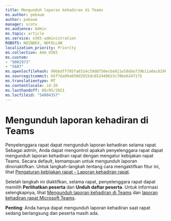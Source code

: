 ```yaml
---
title: Mengunduh laporan kehadiran di Teams
ms.author: pebaum
author: pebaum
manager: scotv
ms.audience: Admin
ms.topic: article
ms.service: o365-administration
ROBOTS: NOINDEX, NOFOLLOW
localization_priority: Priority
ms.collection: Adm_O365
ms.custom:
- "9002973"
- "5687"
ms.openlocfilehash: 99bbdff705fa0314c59d8750ecbd421e58dda739b11a0ac6298e15aa03fd8e47
ms.sourcegitcommit: b5f7da89a650d2915dc652449623c78be6247175
ms.translationtype: MT
ms.contentlocale: id-ID
ms.lasthandoff: 08/05/2021
ms.locfileid: "54004357"
---
```

# <a name="download-attendance-reports-in-teams"></a>Mengunduh laporan kehadiran di Teams

Penyelenggara rapat dapat mengunduh laporan kehadiran selama rapat. Sebagai admin, Anda dapat mengontrol apakah penyelenggara rapat dapat mengunduh laporan kehadiran rapat dengan mengatur kebijakan rapat Teams. Secara default, kemampuan untuk mengunduh laporan dinonaktifkan. Untuk langkah-langkah tentang cara mengaktifkan fitur ini, lihat  [Pengaturan kebijakan rapat - Laporan kehadiran rapat](https://docs.microsoft.com/microsoftteams/meeting-policies-in-teams#meeting-policy-settings---meeting-attendance-report).

Setelah langkah ini diaktifkan, selama rapat, penyelenggara rapat dapat memilih  **Perlihatkan peserta** dan **Unduh daftar peserta**. Untuk informasi selengkapnya, lihat [Mengunduh laporan kehadiran di Teams](https://support.office.com/article/download-attendance-reports-in-teams-ae7cf170-530c-47d3-84c1-3aedac74d310) dan [laporan kehadiran rapat Microsoft Teams](https://docs.microsoft.com/microsoftteams/teams-analytics-and-reports/meeting-attendance-report).

**Penting**: Anda hanya dapat mengunduh laporan kehadiran saat rapat sedang berlangsung dan peserta masih ada.